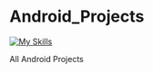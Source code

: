 # Android_Projects

[![My Skills](https://skillicons.dev/icons?i=androidstudio,java,kotlin)](https://skillicons.dev)

All Android Projects
